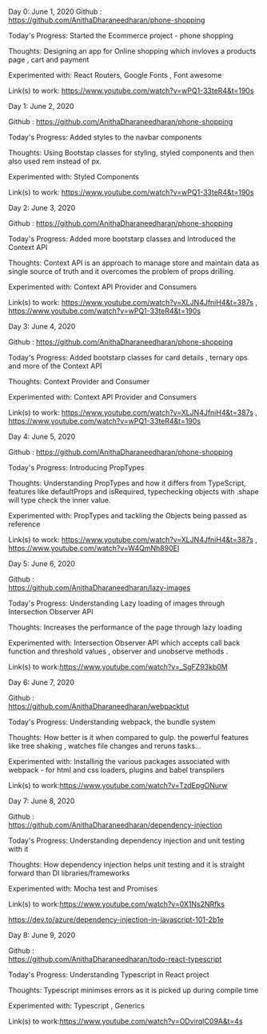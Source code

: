 

Day 0: June 1, 2020
Github :  https://github.com/AnithaDharaneedharan/phone-shopping

Today's Progress: Started the Ecommerce project - phone shopping  

Thoughts: Designing an app for Online shopping which invloves a products page , cart and payment 

Experimented with: React Routers, Google Fonts , Font awesome

Link(s) to work: https://www.youtube.com/watch?v=wPQ1-33teR4&t=190s



Day 1: June 2, 2020

Github :  https://github.com/AnithaDharaneedharan/phone-shopping

Today's Progress: Added styles to the navbar components

Thoughts: Using Bootstap classes for styling, styled components and then also used rem instead of px.

Experimented with: Styled Components

Link(s) to work: https://www.youtube.com/watch?v=wPQ1-33teR4&t=190s


Day 2: June 3, 2020

Github :  https://github.com/AnithaDharaneedharan/phone-shopping

Today's Progress: Added more bootstarp classes and Introduced the Context API 

Thoughts: Context API is an approach to manage store and maintain data as single source of truth and it overcomes the problem of props drilling.

Experimented with: Context API Provider and Consumers

Link(s) to work: https://www.youtube.com/watch?v=XLJN4JfniH4&t=387s , https://www.youtube.com/watch?v=wPQ1-33teR4&t=190s

Day 3: June 4, 2020

Github :  https://github.com/AnithaDharaneedharan/phone-shopping

Today's Progress: Added bootstarp classes for card details , ternary ops and more of the Context API 

Thoughts: Context Provider and Consumer

Experimented with: Context API Provider and Consumers

Link(s) to work: https://www.youtube.com/watch?v=XLJN4JfniH4&t=387s , https://www.youtube.com/watch?v=wPQ1-33teR4&t=190s

Day 4: June 5, 2020

Github :  https://github.com/AnithaDharaneedharan/phone-shopping

Today's Progress: Introducing PropTypes

Thoughts: Understanding PropTypes and how it differs from TypeScript, features like defaultProps and isRequired, typechecking objects with .shape will type check the inner value.

Experimented with: PropTypes and tackling the  Objects being passed as reference

Link(s) to work: https://www.youtube.com/watch?v=XLJN4JfniH4&t=387s , https://www.youtube.com/watch?v=W4QmNh890EI



Day 5: June 6, 2020

Github :  
https://github.com/AnithaDharaneedharan/lazy-images

Today's Progress: Understanding Lazy loading of images through Intersection Observer API

Thoughts: Increases the performance of the page through lazy loading

Experimented with: Intersection Observer API which accepts call back function and threshold values , observer and unobserve methods .

Link(s) to work:https://www.youtube.com/watch?v=_SgFZ93kb0M

Day 6: June 7, 2020

Github :  
https://github.com/AnithaDharaneedharan/webpacktut

Today's Progress: Understanding webpack, the bundle system

Thoughts: How better is it when compared to gulp. the powerful features like tree shaking , watches file changes and reruns tasks...

Experimented with: Installing the various packages associated with webpack - for html and css loaders, plugins and babel transpilers

Link(s) to work:https://www.youtube.com/watch?v=TzdEpgONurw


Day 7: June 8, 2020

Github :  
https://github.com/AnithaDharaneedharan/dependency-injection

Today's Progress: Understanding dependency injection and unit testing with it

Thoughts: How dependency injection helps unit testing and it is straight forward than DI libraries/frameworks

Experimented with: Mocha test and Promises 

Link(s) to work:https://www.youtube.com/watch?v=0X1Ns2NRfks

https://dev.to/azure/dependency-injection-in-javascript-101-2b1e

Day 8: June 9, 2020

Github :  
https://github.com/AnithaDharaneedharan/todo-react-typescript

Today's Progress: Understanding Typescript in React project

Thoughts: Typescript minimses errors as it is picked up during compile time

Experimented with: Typescript , Generics

Link(s) to work:https://www.youtube.com/watch?v=ODvirqIC09A&t=4s

